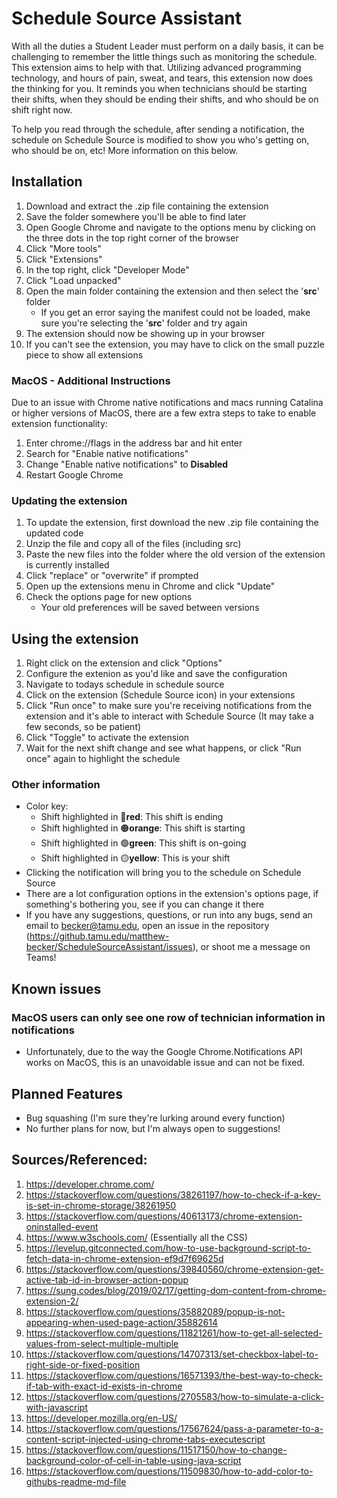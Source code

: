 # Schedule Source Assistant
With all the duties a Student Leader must perform on a daily basis, it can be challenging to remember the little things such as monitoring the schedule. This extension aims to help with that. Utilizing advanced programming technology, and hours of pain, sweat, and tears, this extension now does the thinking for you. It reminds you when technicians should be starting their shifts, when they should be ending their shifts, and who should be on shift right now. 

To help you read through the schedule, after sending a notification, the schedule on Schedule Source is modified to show you who's getting on, who should be on, etc! More information on this below.


## Installation
1. Download and extract the .zip file containing the extension
2. Save the folder somewhere you'll be able to find later
3. Open Google Chrome and navigate to the options menu by clicking on the three dots in the top right corner of the browser
4. Click "More tools"
5. Click "Extensions"
6. In the top right, click "Developer Mode"
7. Click "Load unpacked"
8. Open the main folder containing the extension and then select the '<b>src</b>' folder
     * If you get an error saying the manifest could not be loaded, make sure you're selecting the '<b>src</b>' folder and try again
9. The extension should now be showing up in your browser
10. If you can't see the extension, you may have to click on the small puzzle piece to show all extensions


### MacOS - Additional Instructions
Due to an issue with Chrome native notifications and macs running Catalina or higher versions of MacOS, there are a few extra steps to take to enable extension functionality:
1. Enter chrome://flags in the address bar and hit enter
2. Search for "Enable native notifications"
3. Change "Enable native notifications" to <b>Disabled</b>
4. Restart Google Chrome


### Updating the extension
1. To update the extension, first download the new .zip file containing the updated code
2. Unzip the file and copy all of the files (including src)
3. Paste the new files into the folder where the old version of the extension is currently installed
4. Click "replace" or "overwrite" if prompted
5. Open up the extensions menu in Chrome and click "Update"
6. Check the options page for new options
      * Your old preferences will be saved between versions


## Using the extension
1. Right click on the extension and click "Options"
2. Configure the extenion as you'd like and save the configuration
3. Navigate to todays schedule in schedule source
4. Click on the extension (Schedule Source icon) in your extensions
5. Click "Run once" to make sure you're receiving notifications from the extension and it's able to interact with Schedule Source (It may take a few seconds, so be patient)
6. Click "Toggle" to activate the extension
7. Wait for the next shift change and see what happens, or click "Run once" again to highlight the schedule


### Other information
* Color key:
    * Shift highlighted in 🔴<b>red</b>:       This shift is ending
    * Shift highlighted in 🟠<b>orange</b>:    This shift is starting
    * Shift highlighted in 🟢<b>green</b>:     This shift is on-going
    * Shift highlighted in 🟡<b>yellow</b>:    This is your shift
* Clicking the notification will bring you to the schedule on Schedule Source
* There are a lot configuration options in the extension's options page, if something's bothering you, see if you can change it there
* If you have any suggestions, questions, or run into any bugs, send an email to becker@tamu.edu, open an issue in the repository (https://github.tamu.edu/matthew-becker/ScheduleSourceAssistant/issues), or shoot me a message on Teams!


## Known issues
### MacOS users can only see one row of technician information in notifications
* Unfortunately, due to the way the Google Chrome.Notifications API works on MacOS, this is an unavoidable issue and can not be fixed. 


## Planned Features
* Bug squashing (I'm sure they're lurking around every function)
* No further plans for now, but I'm always open to suggestions!


## Sources/Referenced:
1. https://developer.chrome.com/
2. https://stackoverflow.com/questions/38261197/how-to-check-if-a-key-is-set-in-chrome-storage/38261950
3. https://stackoverflow.com/questions/40613173/chrome-extension-oninstalled-event
4. https://www.w3schools.com/ (Essentially all the CSS)
5. https://levelup.gitconnected.com/how-to-use-background-script-to-fetch-data-in-chrome-extension-ef9d7f69625d
6. https://stackoverflow.com/questions/39840560/chrome-extension-get-active-tab-id-in-browser-action-popup
7. https://sung.codes/blog/2019/02/17/getting-dom-content-from-chrome-extension-2/
8. https://stackoverflow.com/questions/35882089/popup-is-not-appearing-when-used-page-action/35882614
9. https://stackoverflow.com/questions/11821261/how-to-get-all-selected-values-from-select-multiple-multiple
10. https://stackoverflow.com/questions/14707313/set-checkbox-label-to-right-side-or-fixed-position
11. https://stackoverflow.com/questions/16571393/the-best-way-to-check-if-tab-with-exact-id-exists-in-chrome
12. https://stackoverflow.com/questions/2705583/how-to-simulate-a-click-with-javascript
13. https://developer.mozilla.org/en-US/
13. https://stackoverflow.com/questions/17567624/pass-a-parameter-to-a-content-script-injected-using-chrome-tabs-executescript
14. https://stackoverflow.com/questions/11517150/how-to-change-background-color-of-cell-in-table-using-java-script
15. https://stackoverflow.com/questions/11509830/how-to-add-color-to-githubs-readme-md-file
